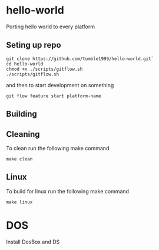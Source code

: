 # hello-world
Porting hello world to every platform

## Seting up repo
```
git clone https://github.com/tumble1999/hello-world.git`
cd hello-world
chmod +x ./scripts/gitflow.sh
./scripts/gitflow.sh
```
and then to start development on something
```
git flow feature start platform-name
```


## Building

## Cleaning
To clean run the following make command
```
make clean
```
## Linux
To build for linux run the following make command
```
make linux
```

# DOS
Install DosBox and DS